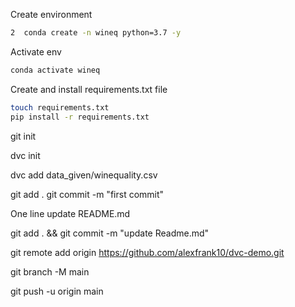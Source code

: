 Create environment
```bash
2  conda create -n wineq python=3.7 -y
```
Activate env
```bash
conda activate wineq
```

Create and install requirements.txt file
```bash
touch requirements.txt
pip install -r requirements.txt
```

git init

dvc init

dvc add data_given/winequality.csv

git add .
git commit -m "first commit"

One line update README.md

git add . && git commit -m "update Readme.md"


git remote add origin https://github.com/alexfrank10/dvc-demo.git

git branch -M main

git push -u origin main
